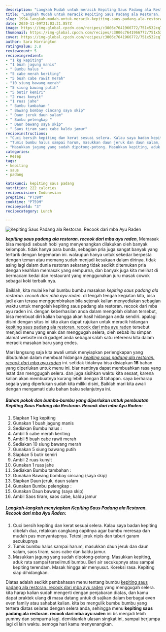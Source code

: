 ```yaml
---
description: "Langkah Mudah untuk meracik Kepiting Saus Padang ala Restoran. Recook dari mba Ayu Raden Lezat"
title: "Langkah Mudah untuk meracik Kepiting Saus Padang ala Restoran. Recook dari mba Ayu Raden Lezat"
slug: 1994-langkah-mudah-untuk-meracik-kepiting-saus-padang-ala-restoran-recook-dari-mba-ayu-raden-lezat
date: 2020-11-09T21:03:21.857Z
image: https://img-global.cpcdn.com/recipes/c3006c7641966772/751x532cq70/kepiting-saus-padang-ala-restoran-recook-dari-mba-ayu-raden-foto-resep-utama.jpg
thumbnail: https://img-global.cpcdn.com/recipes/c3006c7641966772/751x532cq70/kepiting-saus-padang-ala-restoran-recook-dari-mba-ayu-raden-foto-resep-utama.jpg
cover: https://img-global.cpcdn.com/recipes/c3006c7641966772/751x532cq70/kepiting-saus-padang-ala-restoran-recook-dari-mba-ayu-raden-foto-resep-utama.jpg
author: Sara Harrington
ratingvalue: 3.8
reviewcount: 5
recipeingredient:
- "1 kg kepiting"
- "1 buah jagung manis"
- " Bumbu halus "
- "5 cabe merah keriting"
- "5 buah cabe rawit merah"
- "10 siung bawang merah"
- "5 siung bawang putih"
- "5 butir kemiri"
- "2 ruas kunyit"
- "1 ruas jahe"
- " Bumbu tambahan "
- " Bawang bombay cincang saya skip"
- " Daun jeruk daun salam"
- " Bumbu pelengkap "
- " Daun bawang saya skip"
- " Saos tiram saos cabe kaldu jamur"
recipeinstructions:
- "Cuci bersih kepiting dan kerat sesuai selera. Kalau saya badan kepiting dibelah dua, retakkan cangkang capitnya agar bumbu meresap dan mudah pas menyantapnya. Tetesi jeruk nipis dan taburi garam secukupnya"
- "Tumis bumbu halus sampai harum, masukkan daun jeruk dan daun salam, saos tiram, saos cabe dan kaldu jamur."
- "Masukkan jagung yang sudah dipotong-potong. Masukkan kepiting, aduk rata sampai terselimuti bumbu. Beri air secukupnya atau sampai kepiting terendam. Masak hingga air menyusut. Koreksi rasa. Kepiting siap dihidangkan."
categories:
- Resep
tags:
- kepiting
- saus
- padang

katakunci: kepiting saus padang 
nutrition: 222 calories
recipecuisine: Indonesian
preptime: "PT39M"
cooktime: "PT59M"
recipeyield: "3"
recipecategory: Lunch

---
```



![Kepiting Saus Padang ala Restoran. Recook dari mba Ayu Raden](https://img-global.cpcdn.com/recipes/c3006c7641966772/751x532cq70/kepiting-saus-padang-ala-restoran-recook-dari-mba-ayu-raden-foto-resep-utama.jpg)

<b><i>kepiting saus padang ala restoran. recook dari mba ayu raden</i></b>, Memasak bisa menjadi sebuah hobi yang menyenangkan dilakukan oleh banyak kelompok. tidak hanya para bunda, sebagian pria juga sangat banyak yang tertarik dengan kegemaran ini. walaupun hanya untuk sekedar berpesta dengan teman atau memang sudah menjadi kesukaan dalam dirinya. tidak asing lagi dalam dunia restoran sekarang tidak sedikit ditemukan pria dengan keahlian memasak yang sempurna, dan banyak juga kita melihat di bermacam kedai dan restaurant yang menggunakan juru masak cowok sebagai koki terbaik nya.



Baiklah, kita mulai ke hal bumbu bumbu masakan <i>kepiting saus padang ala restoran. recook dari mba ayu raden</i>. di tengah tengah kegiatan kita, bisa jadi akan terasa menggembirakan bila sejenak kalian menyediakan sebagian waktu untuk mengolah kepiting saus padang ala restoran. recook dari mba ayu raden ini. dengan keberhasilan anda dalam mengolah olahan tersebut, bisa membuat diri kalian bangga akan hasil hidangan anda sendiri. apalagi disini dengan situs ini kita akan dapat rujukan untuk meracik hidangan <u>kepiting saus padang ala restoran. recook dari mba ayu raden</u> tersebut menjadi menu yang enak dan menggugah selera, oleh sebab itu simpan alamat website ini di gadget anda sebagai salah satu referensi kita dalam meracik masakan baru yang endes.


Mari langsung saja kita awali untuk menyiapkan perlengkapan yang dibutuhkan dalam membuat hidangan <u><i>kepiting saus padang ala restoran. recook dari mba ayu raden</i></u> ini. setidak tidaknya bisa disiapkan <b>16</b> bahan yang diperlukan untuk menu ini. biar nantinya dapat membuahkan rasa yang lezat dan menggugah selera. dan juga sisihkan waktu kita sesaat, karena kalian akan membuatnya kurang lebih dengan <b>3</b> tahapan. saya berharap segala yang diperlukan sudah kita miliki disini, Baiklah mari kita awali dengan mengamati dulu bahan baku selanjutnya ini.

<!--inarticleads1-->

##### Bahan pokok dan bumbu-bumbu yang diperlukan untuk pembuatan Kepiting Saus Padang ala Restoran. Recook dari mba Ayu Raden:

1. Siapkan 1 kg kepiting
1. Gunakan 1 buah jagung manis
1. Sediakan  Bumbu halus :
1. Ambil 5 cabe merah keriting
1. Ambil 5 buah cabe rawit merah
1. Sediakan 10 siung bawang merah
1. Gunakan 5 siung bawang putih
1. Siapkan 5 butir kemiri
1. Ambil 2 ruas kunyit
1. Gunakan 1 ruas jahe
1. Sediakan  Bumbu tambahan :
1. Gunakan  Bawang bombay cincang (saya skip)
1. Siapkan  Daun jeruk, daun salam
1. Gunakan  Bumbu pelengkap :
1. Gunakan  Daun bawang (saya skip)
1. Ambil  Saos tiram, saos cabe, kaldu jamur




<!--inarticleads2-->

##### Langkah-langkah menyiapkan Kepiting Saus Padang ala Restoran. Recook dari mba Ayu Raden:

1. Cuci bersih kepiting dan kerat sesuai selera. Kalau saya badan kepiting dibelah dua, retakkan cangkang capitnya agar bumbu meresap dan mudah pas menyantapnya. Tetesi jeruk nipis dan taburi garam secukupnya
1. Tumis bumbu halus sampai harum, masukkan daun jeruk dan daun salam, saos tiram, saos cabe dan kaldu jamur.
1. Masukkan jagung yang sudah dipotong-potong. Masukkan kepiting, aduk rata sampai terselimuti bumbu. Beri air secukupnya atau sampai kepiting terendam. Masak hingga air menyusut. Koreksi rasa. Kepiting siap dihidangkan.




Diatas adalah sedikit pembahasan menu tentang bumbu <u>kepiting saus padang ala restoran. recook dari mba ayu raden</u> yang menggugah selera. kita harap kalian sudah mengerti dengan penjabaran diatas, dan kamu dapat praktek ulang di masa datang untuk di sajikan dalam berbagai even even family atau sahabat kalian. kita bs mengulik bumbu bumbu yang tertera diatas selaras dengan selera anda, sehingga menu <b>kepiting saus padang ala restoran. recook dari mba ayu raden</b> ini bs menjadi lebih yummy dan sempurna lagi. demikianlah ulasan singkat ini, sampai berjumpa lagi di lain waktu. semoga hari kamu menyenangkan.
